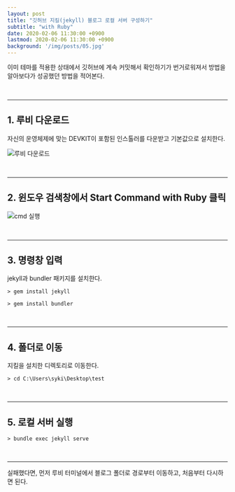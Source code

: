 ```yaml
---
layout: post
title: "깃허브 지킬(jekyll) 블로그 로컬 서버 구성하기"
subtitle: "with Ruby"
date: 2020-02-06 11:30:00 +0900
lastmod: 2020-02-06 11:30:00 +0900
background: '/img/posts/05.jpg'
---
```


이미 테마를 적용한 상태에서 깃허브에 계속 커밋해서 확인하기가 번거로워져서 방법을 알아보다가 성공했던 방법을 적어본다.

<br/>

---
## 1. 루비 다운로드

자신의 운영체제에 맞는 DEVKIT이 포함된 인스톨러를 다운받고 기본값으로 설치한다.  

![루비 다운로드](https://user-images.githubusercontent.com/59393359/74086021-5649a800-4ac2-11ea-916a-0fa9b518936b.PNG)

<br/>

---

## 2. 윈도우 검색창에서 Start Command with Ruby 클릭

![cmd 실행](https://user-images.githubusercontent.com/59393359/74086033-695c7800-4ac2-11ea-8ab1-94c303a84d8f.PNG)

<br/>

---

## 3. 명령창 입력

jekyll과 bundler 패키지를 설치한다.

```
> gem install jekyll
```

```
> gem install bundler  
```

<br/>

---

## 4. 폴더로 이동

지킬을 설치한 디렉토리로 이동한다.

```
> cd C:\Users\syki\Desktop\test
```

<br/>

---

## 5. 로컬 서버 실행

```
> bundle exec jekyll serve
```

<br/>

---

실패했다면, 먼저 루비 터미널에서 블로그 폴더로 경로부터 이동하고, 처음부터 다시하면 된다.

<br />